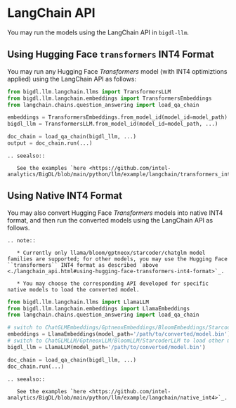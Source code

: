 # LangChain API

You may run the models using the LangChain API in `bigdl-llm`.

## Using Hugging Face `transformers` INT4 Format

You may run any Hugging Face *Transformers* model (with INT4 optimiztions applied) using the LangChain API as follows:

```python
from bigdl.llm.langchain.llms import TransformersLLM
from bigdl.llm.langchain.embeddings import TransformersEmbeddings
from langchain.chains.question_answering import load_qa_chain

embeddings = TransformersEmbeddings.from_model_id(model_id=model_path)
bigdl_llm = TransformersLLM.from_model_id(model_id=model_path, ...)

doc_chain = load_qa_chain(bigdl_llm, ...)
output = doc_chain.run(...)
```

```eval_rst
.. seealso::

   See the examples `here <https://github.com/intel-analytics/BigDL/blob/main/python/llm/example/langchain/transformers_int4>`_.
```

## Using Native INT4 Format

You may also convert Hugging Face *Transformers* models into native INT4 format, and then run the converted models using the LangChain API as follows.

```eval_rst
.. note::

   * Currently only llama/bloom/gptneox/starcoder/chatglm model families are supported; for other models, you may use the Hugging Face ``transformers`` INT4 format as described `above <./langchain_api.html#using-hugging-face-transformers-int4-format>`_.

   * You may choose the corresponding API developed for specific native models to load the converted model.
```

```python
from bigdl.llm.langchain.llms import LlamaLLM
from bigdl.llm.langchain.embeddings import LlamaEmbeddings
from langchain.chains.question_answering import load_qa_chain

# switch to ChatGLMEmbeddings/GptneoxEmbeddings/BloomEmbeddings/StarcoderEmbeddings to load other models
embeddings = LlamaEmbeddings(model_path='/path/to/converted/model.bin')
# switch to ChatGLMLLM/GptneoxLLM/BloomLLM/StarcoderLLM to load other models
bigdl_llm = LlamaLLM(model_path='/path/to/converted/model.bin')

doc_chain = load_qa_chain(bigdl_llm, ...)
doc_chain.run(...)
```

```eval_rst
.. seealso::

   See the examples `here <https://github.com/intel-analytics/BigDL/blob/main/python/llm/example/langchain/native_int4>`_.
```
